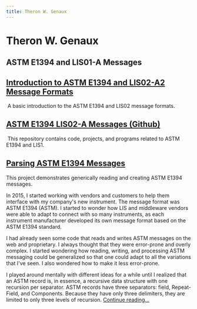 ```yaml
---
title: Theron W. Genaux
---
```


# Theron W. Genaux

## ASTM E1394 and LIS01-A Messages

## [Introduction to ASTM E1394 and LIS02-A2 Message Formats](https://twgenaux.github.io/MessageFormats/MessageFormats)

​	A basic introduction to the ASTM E1394 and LIS02 message formats.

## [ASTM E1394 LIS02-A Messages (Github)](https://github.com/twgenaux/tgenaux-ASTM-LIS) 

​	This repository contains code, projects, and programs related to ASTM E1394 and LIS1.

## [Parsing ASTM E1394 Messages](https://twgenaux.github.io/ASTME1394MessagParsing/ASTME1394MessagParsing)  

This project demonstrates generically reading and creating ASTM  E1394 messages. 

In 2015, I started working with vendors and customers to help them interface with my company's new instrument. The message format was ASTM E1394 (ASTM). I started to wonder how LIS and middleware vendors were able to adapt to connect with so many instruments, as each instrument manufacturer developed its own message format based on the ASTM E1394 standard.

I had already seen some code that reads and writes ASTM messages on the web and proprietary. I always thought that they were error-prone and overly complex. I started wondering how reading, writing, and processing ASTM messaging could be generalized so that one could adapt to all the variations that I've seen. I also wondered how to make it less error-prone.

I played around mentally with different ideas for a while until I realized that an ASTM record is, in essence, a recursive data structure with one recursion per separator. ASTM records have three separators: field, Repeat-Field, and Components. Because they have only three delimiters, they are limited to only three levels of recursion. [Continue reading...](https://twgenaux.github.io/ASTME1394MessagParsing/ASTME1394MessagParsing)    



